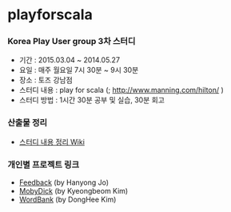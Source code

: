 # playforscala

### Korea Play User group 3차 스터디

* 기간 : 2015.03.04 ~ 2014.05.27
* 요일 : 매주 월요일 7시 30분 ~ 9시 30분
* 장소 : 토즈 강남점
* 스터디 내용 : play for scala (; http://www.manning.com/hilton/ )
* 스터디 방법 : 1시간 30분 공부 및 실습, 30분 회고

### 산출물 정리
 * [스터디 내용 정리 Wiki](https://github.com/kpug/playforscala/tree/master/wiki)

### 개인별 프로젝트 링크
 * [Feedback](https://github.com/FlyMe/Feedback) (by Hanyong Jo)
 * [MobyDick](https://github.com/ultimate1352/MobyDick) (by Kyeongbeom Kim)
 * [WordBank](https://github.com/terdong/word_bank) (by DongHee Kim)
